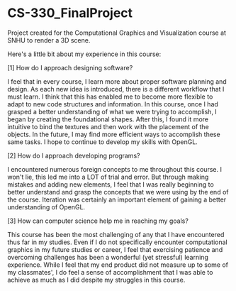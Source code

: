# CS-330_FinalProject
Project created for the Computational Graphics and Visualization course at SNHU to render a 3D scene.

Here's a little bit about my experience in this course:

[1] How do I approach designing software?

I feel that in every course, I learn more about proper software planning and design. As each new idea is introduced, there is a different workflow that I must learn. I think that this has enabled me to become more flexible to adapt to new code structures and information. In this course, once I had grasped a better understanding of what we were trying to accomplish, I began by creating the foundational shapes. After this, I found it more intuitive to bind the textures and then work with the placement of the objects. In the future, I may find more efficient ways to accomplish these same tasks. I hope to continue to develop my skills with OpenGL.

[2] How do I approach developing programs?

I encountered numerous foreign concepts to me throughout this course. I won't lie, this led me into a LOT of trial and error. But through making mistakes and adding new elements, I feel that I was really beginning to better understand and grasp the concepts that we were using by the end of the course. Iteration was certainly an important element of gaining a better understanding of OpenGL.

[3] How can computer science help me in reaching my goals?

This course has been the most challenging of any that I have encountered thus far in my studies. Even if I do not specifically encounter computational graphics in my future studies or career, I feel that exercising patience and overcoming challenges has been a wonderful (yet stressful) learning experience. While I feel that my end product did not measure up to some of my classmates', I do feel a sense of accomplishment that I was able to achieve as much as I did despite my struggles in this course. 
